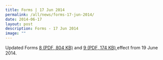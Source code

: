 ```yaml
---
title: Forms | 17 Jun 2014
permalink: /all/news/forms-17-jun-2014/
date: 2014-06-17
layout: post
description: Forms - 17 Jun 2014
image: ""
---
```

Updated Forms [8 (PDF, 804 KB)](/files/News/form-8.pdf) and [9 (PDF, 174 KB) ](/files/News/form-9-05042021.pdf) effect from 19 June 2014.